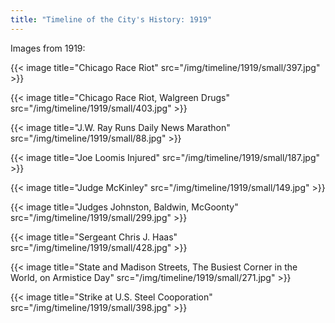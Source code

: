 ```yaml
---
title: "Timeline of the City's History: 1919"
---
```

Images from 1919:

{{< image title="Chicago Race Riot" src="/img/timeline/1919/small/397.jpg" >}}

{{< image title="Chicago Race Riot, Walgreen Drugs" src="/img/timeline/1919/small/403.jpg" >}}

{{< image title="J.W. Ray Runs Daily News Marathon" src="/img/timeline/1919/small/88.jpg" >}}

{{< image title="Joe Loomis Injured" src="/img/timeline/1919/small/187.jpg" >}}

{{< image title="Judge McKinley" src="/img/timeline/1919/small/149.jpg" >}}

{{< image title="Judges Johnston, Baldwin, McGoonty" src="/img/timeline/1919/small/299.jpg" >}}

{{< image title="Sergeant Chris J. Haas" src="/img/timeline/1919/small/428.jpg" >}}

{{< image title="State and Madison Streets, The Busiest Corner in the World, on Armistice Day" src="/img/timeline/1919/small/271.jpg" >}}

{{< image title="Strike at U.S. Steel Cooporation" src="/img/timeline/1919/small/398.jpg" >}}
